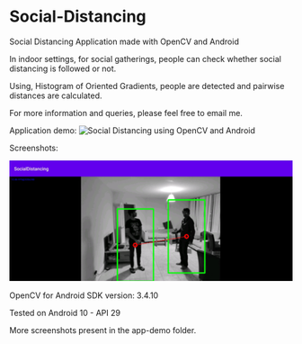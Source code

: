 # Social-Distancing
Social Distancing Application made with OpenCV and Android

In indoor settings, for social gatherings, people can check whether social distancing is followed or not.

Using, Histogram of Oriented Gradients, people are detected and pairwise distances are calculated.

For more information and queries, please feel free to email me.

Application demo:
![Social Distancing using OpenCV and Android](app-demo/HOG.gif)

Screenshots:

![Social Distancing with 2 people](app-demo/socialdistancing1.jpg)

OpenCV for Android SDK version: 3.4.10

Tested on Android 10 - API 29

More screenshots present in the app-demo folder.
